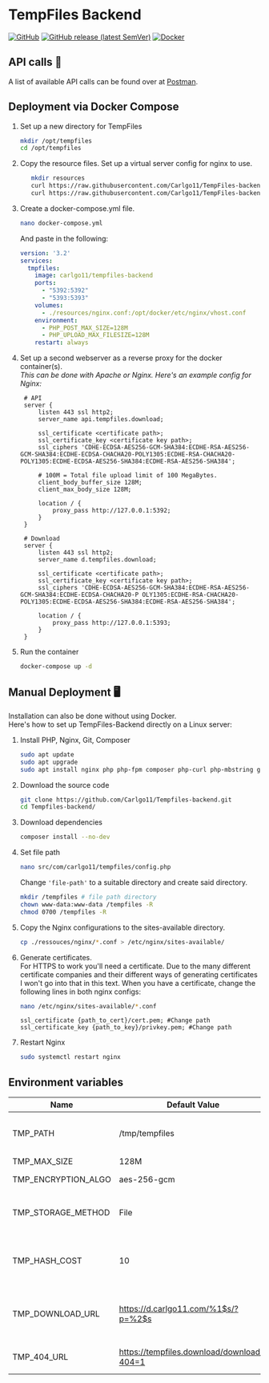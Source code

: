 # TempFiles Backend
[![GitHub](https://img.shields.io/github/license/carlgo11/tempfiles-backend?style=for-the-badge)](https://github.com/Carlgo11/TempFiles-backend/blob/master/LICENSE)
[![GitHub release (latest SemVer)](https://img.shields.io/github/v/release/carlgo11/tempfiles-backend?style=for-the-badge)](https://github.com/Carlgo11/TempFiles-backend/releases)
[![Docker](https://img.shields.io/badge/Docker-Download-2496ed?style=for-the-badge&logo=docker&logoColor=fff)](https://hub.docker.com/r/carlgo11/tempfiles-backend)
## API calls :mega:
A list of available API calls can be found over at [Postman](https://documenter.getpostman.com/view/1675224/SW7ezkZn).

## Deployment via Docker Compose
1. Set up a new directory for TempFiles  
    ```BASH
    mkdir /opt/tempfiles
    cd /opt/tempfiles
    ```

1. Copy the resource files.
    Set up a virtual server config for nginx to use.
    ```BASH
       mkdir resources
       curl https://raw.githubusercontent.com/Carlgo11/TempFiles-backend/master/resources/nginx.conf > nginx.conf
       curl https://raw.githubusercontent.com/Carlgo11/TempFiles-backend/master/resources/php.ini > php.ini
    ```

1. Create a docker-compose.yml file.  
  	```BASH
  	nano docker-compose.yml
  	```

   And paste in the following:
   ```YAML 
   version: '3.2'
   services:
     tmpfiles:
       image: carlgo11/tempfiles-backend
       ports:
         - "5392:5392"
         - "5393:5393"
       volumes:
         - ./resources/nginx.conf:/opt/docker/etc/nginx/vhost.conf
       environment:
         - PHP_POST_MAX_SIZE=128M
         - PHP_UPLOAD_MAX_FILESIZE=128M
       restart: always
   ```

1. Set up a second webserver as a reverse proxy for the docker container(s).  
   _This can be done with Apache or Nginx. Here's an example config for Nginx:_
   ```NGINX
	# API
	server {
		listen 443 ssl http2;
		server_name api.tempfiles.download;
	
		ssl_certificate <certificate path>;
		ssl_certificate_key <certificate key path>;
		ssl_ciphers 'CDHE-ECDSA-AES256-GCM-SHA384:ECDHE-RSA-AES256-GCM-SHA384:ECDHE-ECDSA-CHACHA20-POLY1305:ECDHE-RSA-CHACHA20-POLY1305:ECDHE-ECDSA-AES256-SHA384:ECDHE-RSA-AES256-SHA384';
	
		# 100M = Total file upload limit of 100 MegaBytes.
		client_body_buffer_size 128M;
		client_max_body_size 128M;
	
		location / {
			proxy_pass http://127.0.0.1:5392;
		}
	}

	# Download
	server {
		listen 443 ssl http2;
		server_name d.tempfiles.download;

		ssl_certificate <certificate path>;
		ssl_certificate_key <certificate key path>;
		ssl_ciphers 'CDHE-ECDSA-AES256-GCM-SHA384:ECDHE-RSA-AES256-GCM-SHA384:ECDHE-ECDSA-CHACHA20-P OLY1305:ECDHE-RSA-CHACHA20-POLY1305:ECDHE-ECDSA-AES256-SHA384:ECDHE-RSA-AES256-SHA384';

		location / {
			proxy_pass http://127.0.0.1:5393;
		}
	}
   ```

1. Run the container
   ```BASH
   docker-compose up -d
   ```

## Manual Deployment :desktop_computer:
Installation can also be done without using Docker.  
Here's how to set up TempFiles-Backend directly on a Linux server:

1. Install PHP, Nginx, Git, Composer  
   ```BASH
   sudo apt update
   sudo apt upgrade
   sudo apt install nginx php php-fpm composer php-curl php-mbstring git
   ```

1. Download the source code  
   ```BASH
   git clone https://github.com/Carlgo11/Tempfiles-backend.git
   cd Tempfiles-backend/
   ```

1. Download dependencies  
   ```BASH
   composer install --no-dev
   ```

1. Set file path  
   ```BASH
   nano src/com/carlgo11/tempfiles/config.php
   ```
   Change `'file-path'` to a suitable directory and create said directory.
   ```BASH
   mkdir /tempfiles # file path directory
   chown www-data:www-data /tempfiles -R
   chmod 0700 /tempfiles -R
   ```

1. Copy the Nginx configurations to the sites-available directory.  
   ```BASH
   cp ./ressouces/nginx/*.conf > /etc/nginx/sites-available/
   ```

1. Generate certificates.  
   For HTTPS to work you'll need a certificate. Due to the many different certificate companies and their different ways of generating certificates I won't go into that in this text.
   When you have a certificate, change the following lines in both nginx configs:
   ```BASH
   nano /etc/nginx/sites-available/*.conf
   ```
   ```NGINX
   ssl_certificate {path_to_cert}/cert.pem; #Change path
   ssl_certificate_key {path_to_key}/privkey.pem; #Change path
   ```

1. Restart Nginx  
   ```BASH
   sudo systemctl restart nginx
   ```

## Environment variables
|Name|Default Value|Type|Description|
|----|-------------|----|-----------|
|TMP_PATH|/tmp/tempfiles|String|Path where encrypted files should be saved to|
|TMP_MAX_SIZE|128M|String|Max file size|
|TMP_ENCRYPTION_ALGO|aes-256-gcm|String|File encryption algorithm|
|TMP_STORAGE_METHOD|File|String|Storage method. Available methods are: File, MySQL|
|TMP_HASH_COST|10|Integer|Bcrypt hashing cost. Only used for hashing deletion password.|
|TMP_DOWNLOAD_URL|https://d.carlgo11.com/%1$s/?p=%2$s|String|URL where the user can download the file. `%1$$s`=ID `%2$$s`=Password|
|TMP_404_URL|https://tempfiles.download/download/?404=1|String|URL to redirect to if a file can't be downloaded.|
